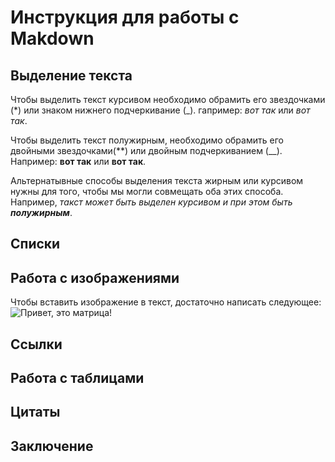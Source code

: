 # Инструкция для работы с Makdown

## Выделение текста

Чтобы выделить текст курсивом необходимо обрамить его звездочками (*) или знаком нижнего подчеркивание (_). гапример: *вот так* или _вот так_.

Чтобы выделить текст полужирным, необходимо обрамить его двойными звездочками(**) или двойным подчеркиванием (__). 
Например: **вот так** или __вот так__.

Альтернатывные способы выделения текста жирным или курсивом нужны для того, чтобы мы могли совмещать оба этих способа. Например, _такст может быть выделен курсивом и при этом быть **полужирным**_.

## Списки

## Работа с изображениями

Чтобы вставить изображение в текст, 
достаточно написать следующее:
![Привет, это матрица!](%D0%BC%D0%B0%D1%82%D1%80%D0%B8%D1%86%D0%B0.jpg.gif)
## Ссылки

## Работа с таблицами

## Цитаты

## Заключение